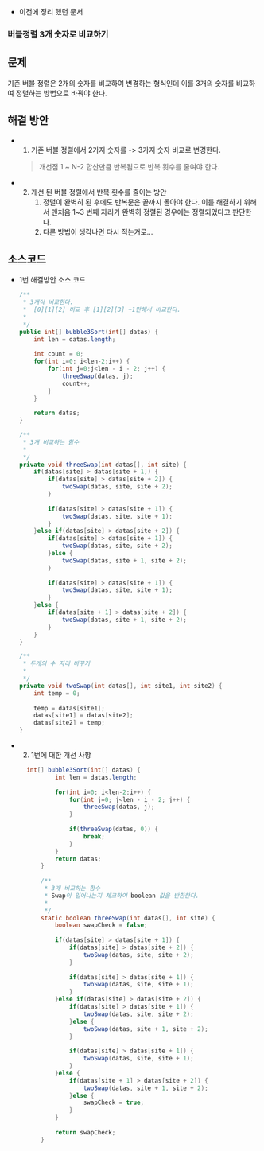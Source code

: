 - 이전에 정리 했던 문서
### 버블정렬 3개 숫자로 비교하기

## 문제 
기존 버블 정렬은 2개의 숫자를 비교하여 변경하는 형식인데 이를 3개의 숫자를 비교하여 정렬하는 방법으로 바꿔야 한다.

## 해결 방안
 - 1. 기존 버블 정렬에서 2가지 숫자를 -> 3가지 숫자 비교로 변경한다.
	> 개선점 1 ~ N-2 합산만큼 반복됨으로 반복 횟수를 줄여야 한다.
- 2. 개선 된 버블 정렬에서 반복 횟수를 줄이는 방안
		1.  정렬이 완벽히 된 후에도 반복문은 끝까지 돌아야 한다. 이를 해결하기 위해서 맨처음 1~3 번째 자리가 완벽히 정렬된 경우에는 정렬되었다고 판단한다.
		2.  다른 방법이 생각나면 다시 적는거로...

## 소스코드
- 1번 해결방안 소스 코드
	~~~ java
	/**
	 * 3개식 비교한다. 
	 *  [0][1][2] 비교 후 [1][2][3] +1만해서 비교한다.
	 * 
	 */
	public int[] bubble3Sort(int[] datas) {
		int len = datas.length;
		
		int count = 0;
		for(int i=0; i<len-2;i++) {
			for(int j=0;j<len - i - 2; j++) {
				threeSwap(datas, j);
				count++;
			}
		}
		
		return datas;
	}
	
	/**
	 * 3개 비교하는 함수
	 * 
	 */
	private void threeSwap(int datas[], int site) {
		if(datas[site] > datas[site + 1]) {
			if(datas[site] > datas[site + 2]) {
				twoSwap(datas, site, site + 2);
			}
			
			if(datas[site] > datas[site + 1]) {
				twoSwap(datas, site, site + 1);
			}
		}else if(datas[site] > datas[site + 2]) {
			if(datas[site] > datas[site + 1]) {
				twoSwap(datas, site, site + 2);
			}else {
				twoSwap(datas, site + 1, site + 2);
			}
			
			if(datas[site] > datas[site + 1]) {
				twoSwap(datas, site, site + 1);
			}
		}else {
			if(datas[site + 1] > datas[site + 2]) {
				twoSwap(datas, site + 1, site + 2);
			}
		}
	}
	
	/**
	 * 두개의 수 자리 바꾸기
	 * 
	 */
	private void twoSwap(int datas[], int site1, int site2) {
		int temp = 0;
		
		temp = datas[site1];
		datas[site1] = datas[site2];
		datas[site2] = temp;
	}
- 2. 1번에 대한 개선 사항
  ~~~  java
 	int[] bubble3Sort(int[] datas) {
			int len = datas.length;
			
			for(int i=0; i<len-2;i++) {		
				for(int j=0; j<len - i - 2; j++) {
					threeSwap(datas, j);
				}
				
				if(threeSwap(datas, 0)) {
					break;
				}
			}
			return datas;
		}
		
		/**
		 * 3개 비교하는 함수
		 * Swap이 일어나는지 체크하여 boolean 값을 반환한다.
		 * 
		 */
		static boolean threeSwap(int datas[], int site) {
			boolean swapCheck = false;
			
			if(datas[site] > datas[site + 1]) {
				if(datas[site] > datas[site + 2]) {
					twoSwap(datas, site, site + 2);
				}
				
				if(datas[site] > datas[site + 1]) {
					twoSwap(datas, site, site + 1);
				}
			}else if(datas[site] > datas[site + 2]) {
				if(datas[site] > datas[site + 1]) {
					twoSwap(datas, site, site + 2);
				}else {
					twoSwap(datas, site + 1, site + 2);
				}
				
				if(datas[site] > datas[site + 1]) {
					twoSwap(datas, site, site + 1);
				}
			}else {
				if(datas[site + 1] > datas[site + 2]) {
					twoSwap(datas, site + 1, site + 2);
				}else {
					swapCheck = true;
				}
			}
			
			return swapCheck;
		}